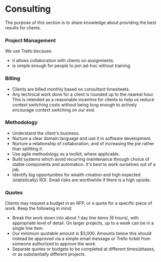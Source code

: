 # Consulting

The purpose of this section is to share knowledge about providing the best results for clients.

### Project Management

We use Trello because:
  * it allows collaboration with clients on assignments.
  * is simple enough for people to join ad-hoc without training.

### Billing
  * Clients are billed monthly based on consultant timesheets.
  * Any technical work done for a client is rounded up to the nearest hour. This is intended as a reasonable incentive for clients to help us reduce context switching costs without being long enough to actively encourage context switching on our end.

### Methodology
  * Understand the client's business.
  * Nurture a clear domain language and use it in software development.
  * Nurture a relationship of collaboration, and of increasing the pie rather than splitting it.
  * Use agile methodology as a toolkit, where applicable.
  * Build systems which avoid recurring maintenance through choice of stable components and automation. It's best to work ourselves out of a job.
  * Identify big opportunities for wealth creation and high expected (statistically) ROI. Small risks are worthwhile if there is a high upside.

### Quotes
Clients may request a budget in an RFP, or a quote for a specific piece of work. Keep the following in mind:
  * Break the work down into about 1 day line items (8 hours), with appropriate level of detail. On larger projects, up to a week can be in a single line item.
  * Our minimum quotable amount is $3,000. Amounts below this should instead be approved via a simple email message or Trello ticket from someone authorized to approve the work.
  * Separate quotes or budgets to be completed at different times/phases, or as substantially different projects.

